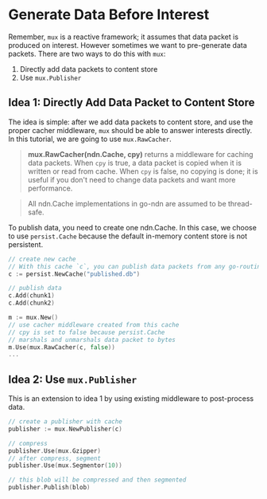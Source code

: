 # Generate Data Before Interest

Remember, `mux` is a reactive framework; it assumes that data packet is produced on interest. However sometimes we want to pre-generate data packets. There are two ways to do this with `mux`:

1. Directly add data packets to content store
2. Use `mux.Publisher`

## Idea 1: Directly Add Data Packet to Content Store

The idea is simple: after we add data packets to content store, and use the proper cacher middleware, `mux` should be able to answer interests directly. In this tutorial, we are going to use `mux.RawCacher`.

> __mux.RawCacher(ndn.Cache, cpy)__ returns a middleware for caching data packets. When `cpy` is true, a data packet is copied when it is written or read from cache. When `cpy` is false, no copying is done; it is useful if you don't need to change data packets and want more performance.

> All ndn.Cache implementations in go-ndn are assumed to be thread-safe.

To publish data, you need to create one ndn.Cache. In this case, we choose to use `persist.Cache` because the default in-memory content store is not persistent.

```go
// create new cache
// With this cache `c`, you can publish data packets from any go-routine.
c := persist.NewCache("published.db")

// publish data
c.Add(chunk1)
c.Add(chunk2)

m := mux.New()
// use cacher middleware created from this cache
// cpy is set to false because persist.Cache
// marshals and unmarshals data packet to bytes
m.Use(mux.RawCacher(c, false))
...
```

## Idea 2: Use `mux.Publisher`

This is an extension to idea 1 by using existing middleware to post-process data.

```go
// create a publisher with cache
publisher := mux.NewPublisher(c)

// compress
publisher.Use(mux.Gzipper)
// after compress, segment
publisher.Use(mux.Segmentor(10))

// this blob will be compressed and then segmented
publisher.Publish(blob)
```
